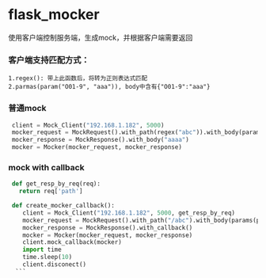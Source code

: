 # flask_mocker
使用客户端控制服务端，生成mock，并根据客户端需要返回


###  客户端支持匹配方式：
    1.regex(): 带上此函数后，将转为正则表达式匹配
    2.parmas(param("O01-9", "aaa")), body中含有{"O01-9":"aaa"}


###  普通mock
   ```python
    client = Mock_Client("192.168.1.182", 5000)
    mocker_request = MockRequest().with_path(regex("abc")).with_body(params(param("O01-9", "aaa"))).with_method("post")
    mocker_response = MockResponse().with_body("aaaa")
    mocker = Mocker(mocker_request, mocker_response)
   ```
    
###  mock with callback
   ```python
    def get_resp_by_req(req):
      return req['path']

    def create_mocker_callback():
       client = Mock_Client("192.168.1.182", 5000, get_resp_by_req)
       mocker_request = MockRequest().with_path("/abc").with_body(params(param("O01-9", "aaa"))).with_method("post")
       mocker_response = MockResponse().with_callback()
       mocker = Mocker(mocker_request, mocker_response)
       client.mock_callback(mocker)
       import time
       time.sleep(10)
       client.disconect()
     ```
